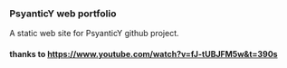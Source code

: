 ### PsyanticY web portfolio

A static web site for PsyanticY github project.

#### thanks to https://www.youtube.com/watch?v=fJ-tUBJFM5w&t=390s
